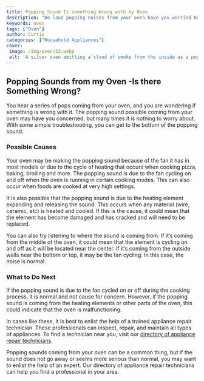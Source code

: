 ```yaml
---
title: Popping Sound Is something Wrong with my Oven
description: "Do loud popping noises from your oven have you worried Read this blog post to learn the causes of this mysterious noise and find out if something is wrong with your oven"
keywords: oven
tags: ["Oven"]
author: Curtis
categories: ["Household Appliances"]
cover: 
 image: /img/oven/53.webp
 alt: 'A silver oven emitting a cloud of smoke from the inside as a popping sound comes out of it'
---
```

## Popping Sounds from my Oven -Is there Something Wrong? 

You hear a series of pops coming from your oven, and you are wondering if something is wrong with it. The popping sound possible coming from your oven may have you concerned, but many times it is nothing to worry about. With some simple troubleshooting, you can get to the bottom of the popping sound. 

### Possible Causes

Your oven may be making the popping sound because of the fan it has in most models or due to the cycle of heating that occurs when cooking pizza, baking, broiling and more. The popping sound is due to the fan cycling on and off when the oven is running in certain cooking modes. This can also occur when foods are cooked at very high settings. 

It is also possible that the popping sound is due to the heating element expanding and releasing the sound. This occurs when any material (wire, ceramic, etc) is heated and cooled. If this is the cause, it could mean that the element has become damaged and has cracked and will need to be replaced. 

You can also try listening to where the sound is coming from. If it’s coming from the middle of the oven, it could mean that the element is cycling on and off as it will be located near the center. If it’s coming from the outside walls near the bottom or top, it may be the fan cycling. In this case, the noise is normal. 

### What to Do Next 

If the popping sound is due to the fan cycled on or off during the cooking process, it is normal and not cause for concern. However, if the popping sound is coming from the heating elements or other parts of the oven, this could indicate that the oven is malfunctioning. 

In cases like these, it is best to enlist the help of a trained appliance repair technician. These professionals can inspect, repair, and maintain all types of appliances. To find a technician near you, visit our [directory of appliance repair technicians](./pages/appliance-repair-technicians). 

Popping sounds coming from your oven can be a common thing, but if the sound does not go away or seems more serious than normal, you may want to enlist the help of an expert. Our directory of appliance repair technicians can help you find a professional in your area.
